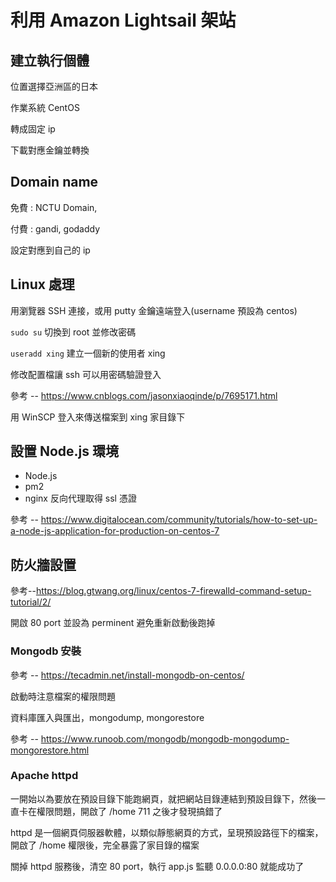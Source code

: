 # 利用 Amazon Lightsail 架站

## 建立執行個體

位置選擇亞洲區的日本

作業系統 CentOS

轉成固定 ip

下載對應金鑰並轉換

## Domain name

免費 : NCTU Domain, 

付費 : gandi, godaddy

設定對應到自己的 ip 

## Linux 處理

用瀏覽器 SSH 連接，或用 putty 金鑰遠端登入(username 預設為 centos)

`sudo su` 切換到 root 並修改密碼

`useradd xing` 建立一個新的使用者 xing 

修改配置檔讓 ssh 可以用密碼驗證登入

參考 -- https://www.cnblogs.com/jasonxiaoqinde/p/7695171.html

用 WinSCP 登入來傳送檔案到 xing 家目錄下

## 設置 Node.js 環境

* Node.js 
* pm2 
* nginx 反向代理取得 ssl 憑證

參考 -- https://www.digitalocean.com/community/tutorials/how-to-set-up-a-node-js-application-for-production-on-centos-7

## 防火牆設置

參考--https://blog.gtwang.org/linux/centos-7-firewalld-command-setup-tutorial/2/

開啟 80 port 並設為 perminent 避免重新啟動後跑掉

### Mongodb 安裝

參考 -- https://tecadmin.net/install-mongodb-on-centos/

啟動時注意檔案的權限問題

資料庫匯入與匯出，mongodump, mongorestore

參考 -- https://www.runoob.com/mongodb/mongodb-mongodump-mongorestore.html

### Apache httpd

一開始以為要放在預設目錄下能跑網頁，就把網站目錄連結到預設目錄下，然後一直卡在權限問題，開啟了 /home 711 之後才發現搞錯了

httpd 是一個網頁伺服器軟體，以類似靜態網頁的方式，呈現預設路徑下的檔案，開啟了 /home 權限後，完全暴露了家目錄的檔案

關掉 httpd 服務後，清空 80 port，執行 app.js 監聽 0.0.0.0:80 就能成功了

